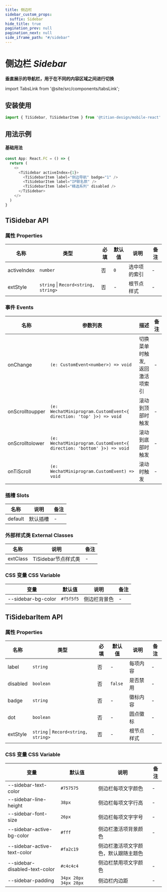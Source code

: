 ```yaml
---
title: 侧边栏
sidebar_custom_props:
  suffix: Sidebar
hide_title: true
pagination_prev: null
pagination_next: null
side_iframe_path: "#/sidebar"
---
```


# 侧边栏 _Sidebar_
**垂直展示的导航栏，用于在不同的内容区域之间进行切换**

import TabsLink from '@site/src/components/tabsLink';

<TabsLink id="tisidebar-api" />

## 安装使用
```typescript showLineNumbers
import { TiSidebar, TiSidebarItem } from '@titian-design/mobile-react'
```

## 用法示例

#### 基础用法
```typescript tsx showLineNumbers
const App: React.FC = () => {
  return (
    <>
      <TiSidebar activeIndex={1}>
        <TiSidebarItem label="侧边导航" badge="1" />
        <TiSidebarItem label="IP联名款" />
        <TiSidebarItem label="精选系列" disabled />
      </TiSidebar>
    </>
  )
}
```
## TiSidebar API
### 属性 **Properties**

| 名称        | 类型     | 必填 | 默认值 | 说明         | 备注 |
| ----------- | -------- | ---- | ------ | ------------ | ---- |
| activeIndex | `number` | 否   | `0`      | 选中项的索引 | -    |
| extStyle    | `string` \| `Record<string, string>` | 否   | -      | 根节点样式   | -    |

### 事件 **Events**

| 名称     | 参数列表 | 描述           | 备注 |
| -------- | -------- | -------------- | ---- |
| onChange | `(e: CustomEvent<number>) => void`    | 切换菜单时触发, 返回激活项索引| -    |
| onScrolltoupper | `(e: WechatMiniprogram.CustomEvent<{ direction: 'top' }>) => void`    | 滚动到顶部时触发| -    |
| onScrolltolower | `(e: WechatMiniprogram.CustomEvent<{ direction: 'bottom' }>) => void`    | 滚动到底部时触发| -    |
| onTiScroll | `(e: WechatMiniprogram.CustomEvent) => void`    | 滚动时触发| -    |

### 插槽 **Slots**

| 名称    | 说明     | 备注 |
| ------- | -------- | ---- |
| default | 默认插槽 | -    |

### 外部样式类 **External Classes**

| 名称     | 说明         | 备注 |
| -------- | ------------ | ---- |
| extClass | TiSidebar节点样式类 | -    |
### CSS 变量 **CSS Variable**
| 变量 | 默认值 | 说明 | 备注 |
| ---- | ------ | ---- | ---- |
| --sidebar-bg-color | `#f5f5f5` | 侧边栏背景色 | - |

## TiSidebarItem API
### 属性 **Properties**

| 名称     | 类型      | 必填 | 默认值 | 说明     | 备注 |
| -------- | --------- | ---- | ------ | -------- | ---- |
| label    | `string`  | 否   | -      | 每项内容 | -    |
| disabled | `boolean` | 否   | `false`  | 是否禁用 | -    |
| badge    | `string`  | 否   | -      | 徽标内容 | -    |
| dot      | `boolean` | 否   | -      | 圆点徽标 | -    |
| extStyle      | `string` \| `Record<string, string>` | 否   | -      | 根节点样式 | -    |

### CSS 变量 **CSS Variable**
| 变量 | 默认值 | 说明 | 备注 |
| ---- | ------ | ---- | ---- |
| --sidebar-text-color | `#757575` | 侧边栏每项文字颜色 | - |
| --sidebar-line-height | `38px` | 侧边栏每项文字行高 | - |
| --sidebar-font-size | `26px` | 侧边栏每项文字字号 | - |
| --sidebar-active-bg-color | `#fff` | 侧边栏激活项背景颜色 | - |
| --sidebar-active-text-color | `#fa2c19` | 侧边栏激活项文字颜色，默认跟随主题色 |  |
| --sidebar-disabled-text-color | `#c4c4c4` | 侧边栏禁用项文字颜色 | - |
| --sidebar-padding | `34px 20px 34px 28px` | 侧边栏内边距 | - |